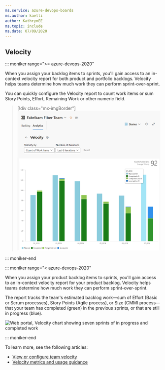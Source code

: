 ```yaml
---
ms.service: azure-devops-boards
ms.author: kaelli
author: KathrynEE
ms.topic: include
ms.date: 07/09/2020
---
```



## Velocity 

::: moniker range=">= azure-devops-2020"

When you assign your backlog items to sprints, you'll gain access to an in-context velocity report for both product and portfolio backlogs. Velocity helps teams determine how much work they can perform sprint-over-sprint. 

You can quickly configure the Velocity report to count work items or sum Story Points, Effort, Remaining Work or other numeric field. 

> [!div class="mx-imgBorder"]  
> ![Open Velocity Analytics](../../report/dashboards/media/velocity/analytics-velocity-azure-devops.png)

::: moniker-end 

::: moniker range="< azure-devops-2020"

When you assign your product backlog items to sprints, you'll gain access to an in-context velocity report for your product backlog. Velocity helps teams determine how much work they can perform sprint-over-sprint.  

The report tracks the team's estimated backlog work&mdash;sum of Effort (Basic or Scrum processes), Story Points (Agile process), or Size (CMMI process&mdash;that your team has completed (green) in the previous sprints, or that are still in progress (blue). 

![Web portal, Velocity chart showing seven sprints of in progress and completed work](../../report/dashboards/media/team-velocity-chart-web-7-iterations.png)  

::: moniker-end 

To learn more, see the following articles: 
- [View or configure team velocity](../../report/dashboards/team-velocity.md)  
- [Velocity metrics and usage guidance](../../report/dashboards/velocity-guidance.md)